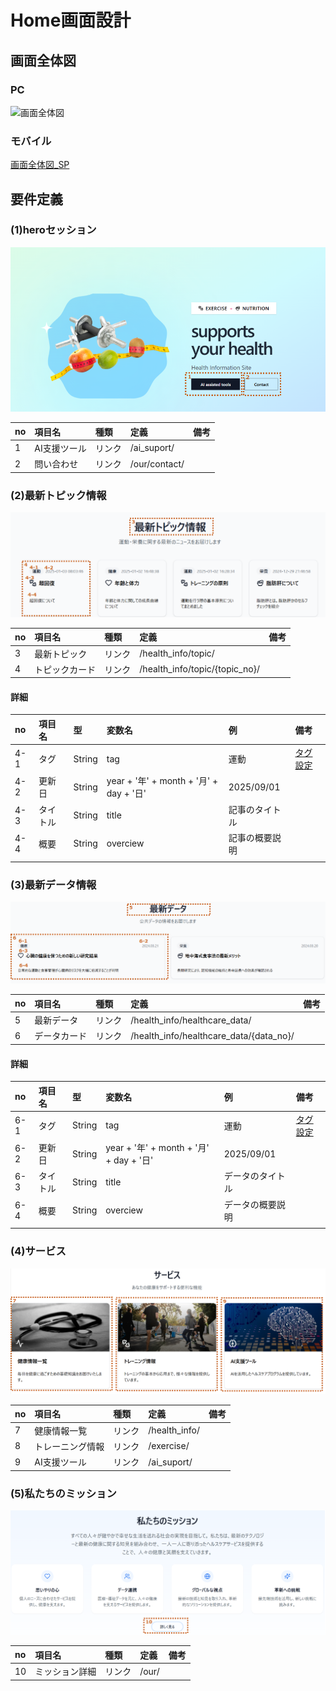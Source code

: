 # Home画面設計

## 画面全体図

### PC
![画面全体図](./img/home_pc.png)

### モバイル

[画面全体図_SP](./img/home_sp.png)

## 要件定義

### (1)heroセッション

![heroセッション](./img/hero.png)

|no|項目名|種類|定義|備考|
|:----|:----|:----|:----|:----|
|1|AI支援ツール|リンク|/ai_suport/||
|2|問い合わせ|リンク|/our/contact/||

### (2)最新トピック情報
![最新トピック](./img/new_topic.png)

|no|項目名|種類|定義|備考|
|:----|:----|:----|:----|:----|
|3|最新トピック|リンク|/health_info/topic/||
|4|トピックカード|リンク|/health_info/topic/{topic_no}/||

#### 詳細

|no|項目名|型|変数名|例|備考|
|:----|:----|:----|:----|:----|:----|
|4-1|タグ|String|tag|運動|[タグ設定](/app/_components/parts/helth_info_tag.ts)|
|4-2|更新日|String|year + '年' + month + '月' + day + '日'|2025/09/01||
|4-3|タイトル|String|title|記事のタイトル||
|4-4|概要|String|overciew|記事の概要説明||
|||||||

### (3)最新データ情報
![最新データ](./img/new_data.png)

|no|項目名|種類|定義|備考|
|:----|:----|:----|:----|:----|
|5|最新データ|リンク|/health_info/healthcare_data/||
|6|データカード|リンク|/health_info/healthcare_data/{data_no}/||

#### 詳細

|no|項目名|型|変数名|例|備考|
|:----|:----|:----|:----|:----|:----|
|6-1|タグ|String|tag|運動|[タグ設定](/app/_components/parts/helth_info_tag.ts)|
|6-2|更新日|String|year + '年' + month + '月' + day + '日'|2025/09/01||
|6-3|タイトル|String|title|データのタイトル||
|6-4|概要|String|overciew|データの概要説明||
|||||||

### (4)サービス
![サービス](./img/service.png)

|no|項目名|種類|定義|備考|
|:----|:----|:----|:----|:----|
|7|健康情報一覧|リンク|/health_info/||
|8|トレーニング情報|リンク|/exercise/||
|9|AI支援ツール|リンク|/ai_suport/||

### (5)私たちのミッション
![私たちのミッション](./img/our.png)

|no|項目名|種類|定義|備考|
|:----|:----|:----|:----|:----|
|10|ミッション詳細|リンク|/our/||